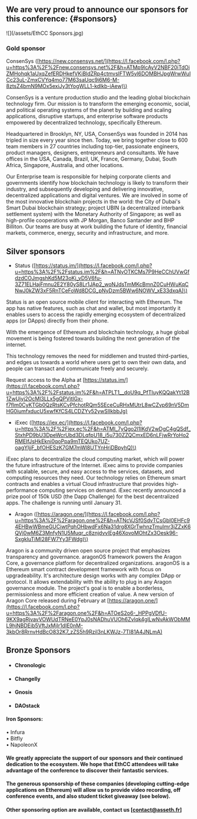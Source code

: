 ## We are very proud to announce our sponsors for this conference: {#sponsors}

![](/assets/EthCC Sponsors.jpg)

### Gold sponsor

ConsenSys \([https://new.consensys.net/](https://l.facebook.com/l.php?u=https%3A%2F%2Fnew.consensys.net%2F&h=ATMp9lcAyV2NBF20iTdOiZMHohqk1aUxqZefERDHkefVKiBldZRp4ctmvsIFTW5yl6DOMBHJpgWrwWuICc23uL-ZmxCVYq4mo77M63saUqc9i6M6-M-8ztsZ4bmN9MOx5exiJy3tYogWLL1-kdlkb-iAew)\)

ConsenSys is a venture production studio and the leading global blockchain technology firm. Our mission is to transform the emerging economic, social, and political operating systems of the planet by building and scaling applications, disruptive startups, and enterprise software products empowered by decentralized technology, specifically Ethereum.

Headquartered in Brooklyn, NY, USA, ConsenSys was founded in 2014 has tripled in size every year since then. Today, we bring together close to 600 team members in 27 countries including top-tier, passionate engineers, product managers, designers, entrepreneurs and consultants. We have offices in the USA, Canada, Brazil, UK, France, Germany, Dubai, South Africa, Singapore, Australia, and other locations.

Our Enterprise team is responsible for helping corporate clients and governments identify how blockchain technology is likely to transform their industry, and subsequently developing and delivering innovative, decentralized applications and digital ventures. We are involved in some of the most innovative blockchain projects in the world: the City of Dubai's Smart Dubai blockchain strategy; project UBIN \(a decentralized interbank settlement system\) with the Monetary Authority of Singapore; as well as high-profile cooperations with JP Morgan, Banco Santander and BHP Billiton. Our teams are busy at work building the future of identity, financial markets, commerce, energy, security and infrastructure, and more.

## Silver sponsors

* Status \([https://status.im/](https://l.facebook.com/l.php?u=https%3A%2F%2Fstatus.im%2F&h=ATNyOTKCMs7P9HeCChUVwGfdzdCOJmgshKd5M23oKj_vD5V6fu-3Z71ELHajFmnu2E2Y80yS8Lr1JAp2_woNJdsTmMKcBmnZ0CuHWuKqCNwJ0kZW3xF5RnTCeFoWd8DCG_pNyDzm5BWw6NOWV_xE33dxqA)\)

Status is an open source mobile client for interacting with Ethereum. The app has native features, such as chat and wallet, but most importantly it enables users to access the rapidly emerging ecosystem of decentralized apps \(or DApps\) directly from their phone.

With the emergence of Ethereum and blockchain technology, a huge global movement is being fostered towards building the next generation of the internet.

This technology removes the need for middlemen and trusted third-parties, and edges us towards a world where users get to own their own data, and people can transact and communicate freely and securely.

Request access to the Alpha at [https://status.im/](https://l.facebook.com/l.php?u=https%3A%2F%2Fstatus.im%2F&h=ATPLT1__doU9q_PfTIuyKQQakYt12B1ZwUjyj2OcMl3LLx5gQPVjtIGx-f7flm0CyKTGb0QzRtsKCvPfchotRQm5SEceCuRHxMUtrL8wCZvp69nV5DmHG0iumfxducU5xwfKfCS4LCDZYv52ywSIIkbbJg)

* iExec \([https://iex.ec/](https://l.facebook.com/l.php?u=https%3A%2F%2Fiex.ec%2F&h=ATMI_7yQgo2l1IKdV2wDgC4gQSdf_StxhPD9bU3DpeWcrUbd3DLqfpU18_i5u730ZZQCmxED6nLFjwRrYoHo2RMEIfJsHkEkni0qoPpa9mTEQUko7UZ-oagYIjjF_bfOHESzK7GM7mWl8UTYnHriDBpyhQ)\)

iExec plans to decentralize the cloud computing market, which will power the future infrastructure of the Internet. iExec aims to provide companies with scalable, secure, and easy access to the services, datasets, and computing resources they need. Our technology relies on Ethereum smart contracts and enables a virtual Cloud infrastructure that provides high-performance computing services on demand. iExec recently announced a prize pool of 150k USD \(the Dapp Challenge\) for the best decentralized apps. The challenge is running until January 31.

* Aragon \([https://aragon.one/](https://l.facebook.com/l.php?u=https%3A%2F%2Faragon.one%2F&h=ATNcVJSf0SdvTCsGbI0EHFc94EHBwWBmeGUCiwtPqhOHbwdFx6Na31drg8XGrTwhnzTmuImr3jZZxK6QVj0wM6Z3MnfyN1U5Muqr_c8znjdvvlEg46XovoMOhtZx3Oesk96-SxgkluTiMI28FW7Yy3FWdg)\)

Aragon is a community driven open source project that emphasizes transparency and governance. aragonOS framework powers the Aragon Core, a governance platform for decentralized organizations. aragonOS is a Ethereum smart contract development framework with focus on upgradeability. It's architecture design works with any complex DApp or protocol. It allows extendability with the ability to plug in any Aragon governance module. The project's goal is to enable a borderless, permissionless and more efficient creation of value. A new version of Aragon Core released during February at [https://aragon.one/](https://l.facebook.com/l.php?u=https%3A%2F%2Faragon.one%2F&h=ATOeS2o6-_HPPgVDfU-9KX9agRjvavVOWUdTRNeE0YpJ0sNADhuVUOh6Zvlqk4glLwNvAkWObMML9hjNBDEib5VftJxMjIr1dIE0nM-3kbOr8RrnvHdBcO832K7_zZS5h9Rzil3nLKWJz-7TI81A4JNLmA)

## Bronze Sponsors

* #### Chronologic
* #### Changelly
* #### Gnosis
* #### DAOstack

#### Iron Sponsors:

• Infura  
• Bitfly  
• NapoleonX

#### We greatly appreciate the support of our sponsors and their continued dedication to the ecosystem. We hope that EthCC attendees will take advantage of the conference to discover their fantastic services.

**The generous sponsorship of these companies \(developing cutting-edge applications on Ethereum\) will allow us to provide video recording, off conference events, and also student ticket giveaway \(see below\).**

#### Other sponsoring option are available, contact us \[[contact@asseth.fr](mailto:contact@asseth.fr)\]



